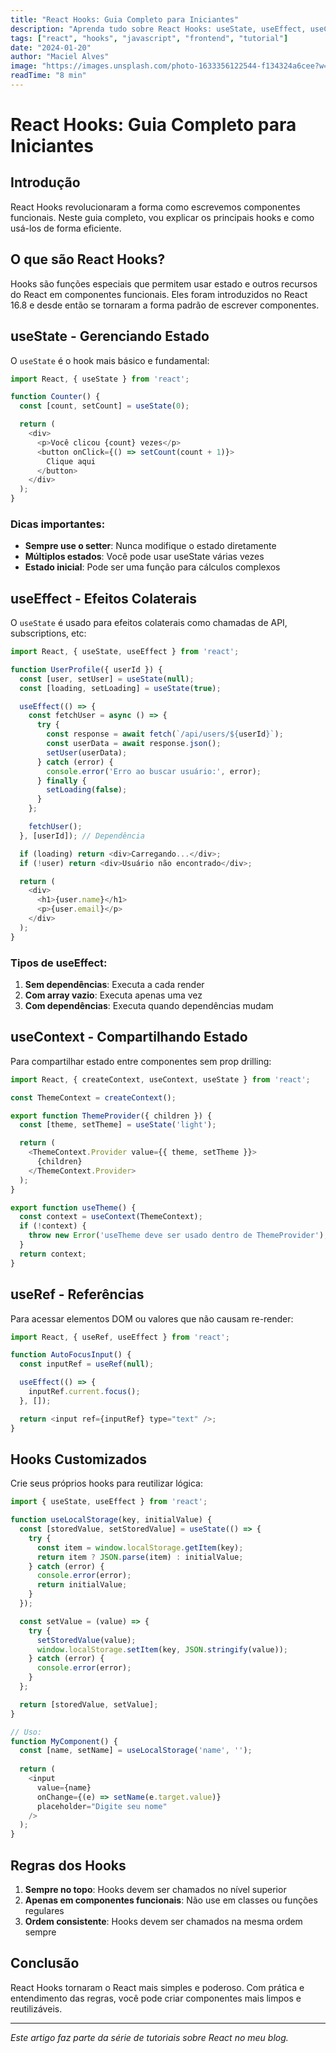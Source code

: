 ```yaml
---
title: "React Hooks: Guia Completo para Iniciantes"
description: "Aprenda tudo sobre React Hooks: useState, useEffect, useContext e muito mais com exemplos práticos"
tags: ["react", "hooks", "javascript", "frontend", "tutorial"]
date: "2024-01-20"
author: "Maciel Alves"
image: "https://images.unsplash.com/photo-1633356122544-f134324a6cee?w=800&h=400&fit=crop"
readTime: "8 min"
---
```


# React Hooks: Guia Completo para Iniciantes

## Introdução

React Hooks revolucionaram a forma como escrevemos componentes funcionais. Neste guia completo, vou explicar os principais hooks e como usá-los de forma eficiente.

## O que são React Hooks?

Hooks são funções especiais que permitem usar estado e outros recursos do React em componentes funcionais. Eles foram introduzidos no React 16.8 e desde então se tornaram a forma padrão de escrever componentes.

## useState - Gerenciando Estado

O `useState` é o hook mais básico e fundamental:

```javascript
import React, { useState } from 'react';

function Counter() {
  const [count, setCount] = useState(0);

  return (
    <div>
      <p>Você clicou {count} vezes</p>
      <button onClick={() => setCount(count + 1)}>
        Clique aqui
      </button>
    </div>
  );
}
```

### Dicas importantes:

- **Sempre use o setter**: Nunca modifique o estado diretamente
- **Múltiplos estados**: Você pode usar useState várias vezes
- **Estado inicial**: Pode ser uma função para cálculos complexos

## useEffect - Efeitos Colaterais

O `useState` é usado para efeitos colaterais como chamadas de API, subscriptions, etc:

```javascript
import React, { useState, useEffect } from 'react';

function UserProfile({ userId }) {
  const [user, setUser] = useState(null);
  const [loading, setLoading] = useState(true);

  useEffect(() => {
    const fetchUser = async () => {
      try {
        const response = await fetch(`/api/users/${userId}`);
        const userData = await response.json();
        setUser(userData);
      } catch (error) {
        console.error('Erro ao buscar usuário:', error);
      } finally {
        setLoading(false);
      }
    };

    fetchUser();
  }, [userId]); // Dependência

  if (loading) return <div>Carregando...</div>;
  if (!user) return <div>Usuário não encontrado</div>;

  return (
    <div>
      <h1>{user.name}</h1>
      <p>{user.email}</p>
    </div>
  );
}
```

### Tipos de useEffect:

1. **Sem dependências**: Executa a cada render
2. **Com array vazio**: Executa apenas uma vez
3. **Com dependências**: Executa quando dependências mudam

## useContext - Compartilhando Estado

Para compartilhar estado entre componentes sem prop drilling:

```javascript
import React, { createContext, useContext, useState } from 'react';

const ThemeContext = createContext();

export function ThemeProvider({ children }) {
  const [theme, setTheme] = useState('light');

  return (
    <ThemeContext.Provider value={{ theme, setTheme }}>
      {children}
    </ThemeContext.Provider>
  );
}

export function useTheme() {
  const context = useContext(ThemeContext);
  if (!context) {
    throw new Error('useTheme deve ser usado dentro de ThemeProvider');
  }
  return context;
}
```

## useRef - Referências

Para acessar elementos DOM ou valores que não causam re-render:

```javascript
import React, { useRef, useEffect } from 'react';

function AutoFocusInput() {
  const inputRef = useRef(null);

  useEffect(() => {
    inputRef.current.focus();
  }, []);

  return <input ref={inputRef} type="text" />;
}
```

## Hooks Customizados

Crie seus próprios hooks para reutilizar lógica:

```javascript
import { useState, useEffect } from 'react';

function useLocalStorage(key, initialValue) {
  const [storedValue, setStoredValue] = useState(() => {
    try {
      const item = window.localStorage.getItem(key);
      return item ? JSON.parse(item) : initialValue;
    } catch (error) {
      console.error(error);
      return initialValue;
    }
  });

  const setValue = (value) => {
    try {
      setStoredValue(value);
      window.localStorage.setItem(key, JSON.stringify(value));
    } catch (error) {
      console.error(error);
    }
  };

  return [storedValue, setValue];
}

// Uso:
function MyComponent() {
  const [name, setName] = useLocalStorage('name', '');
  
  return (
    <input
      value={name}
      onChange={(e) => setName(e.target.value)}
      placeholder="Digite seu nome"
    />
  );
}
```

## Regras dos Hooks

1. **Sempre no topo**: Hooks devem ser chamados no nível superior
2. **Apenas em componentes funcionais**: Não use em classes ou funções regulares
3. **Ordem consistente**: Hooks devem ser chamados na mesma ordem sempre

## Conclusão

React Hooks tornaram o React mais simples e poderoso. Com prática e entendimento das regras, você pode criar componentes mais limpos e reutilizáveis.

---

*Este artigo faz parte da série de tutoriais sobre React no meu blog.*
